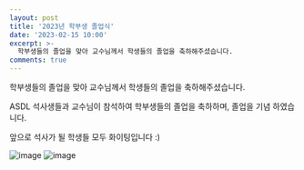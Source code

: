 ```yaml
---
layout: post
title: '2023년 학부생 졸업식'
date: '2023-02-15 10:00'
excerpt: >-
  학부생들의 졸업을 맞아 교수님께서 학생들의 졸업을 축하해주셨습니다.
comments: true
---
```

학부생들의 졸업을 맞아 교수님께서 학생들의 졸업을 축하해주셨습니다.

ASDL 석사생들과 교수님이 참석하여 학부생들의 졸업을 축하하며, 졸업을 기념 하였습니다.

앞으로 석사가 될 학생들 모두 화이팅입니다 :)

![image](https://user-images.githubusercontent.com/80964488/219525364-fe4d7765-ab45-4d60-9bf1-2861fe0c5abf.png)
![image](https://user-images.githubusercontent.com/80964488/219525306-ecbc5bd6-5162-4f03-b836-449d2149274e.png)


